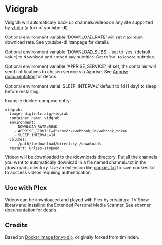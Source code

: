 # Vidgrab

Vidgrab will automatically back up channels/videos on any site supported by [yt-dlp](https://github.com/yt-dlp/yt-dlp) (a fork of youtube-dl)

Optional environment variable 'DOWNLOAD_RATE' will set maximum download rate. See youtube-dl manpage for details.

Optional environment variable 'DOWNLOAD_SUBS' - set to 'yes' (default value) to download and embed any subtitles. Set to 'no' to ignore subtitles.

Optional environment variable 'APPRISE_SERVICE' -if set, the container will send notifications to chosen service via Apprise. See [Apprise documentation](https://pypi.org/project/apprise/) for details.

Optional environment varial 'SLEEP_INTERVAL' default to 1d (1 day) to sleep before restarting.

Example docker-compose entry:

```
vidgrab:
  image: digitalcraig/vidgrab
  container_name: vidgrab
  environment:
    - DOWNLOAD_RATE=500K
    - APPRISE_SERVICE=discord://webhook_id/webhook_token
    - SLEEP_INTERVAL=1d
  volumes:
    - /path/to/download/directory:/downloads
  restart: unless-stopped
```

Videos will be downloaded to the /downloads directory. Put all the channels you want to automatically download in a file named channels.txt in the /downloads directory. Use an extension like [cookies.txt](https://addons.mozilla.org/en-US/firefox/addon/cookies-txt/?utm_source=addons.mozilla.org&utm_medium=referral&utm_content=search) to save cookies.txt to acccess videos requiring authentication.

## Use with Plex
Videos can be downloaded and played with Plex by creating a TV Show library and installing the [Extended Personal Media Scanner](https://bitbucket.org/mjarends/plex-scanners). See [scanner documentation](https://bitbucket.org/mjarends/extendedpersonalmedia-agent.bundle/src/master/README.md) for details.


## Credits
Based on [Docker image for yt-dlp](https://github.com/abstrakct/docker-yt-dlp), originally forked from timlinden.
